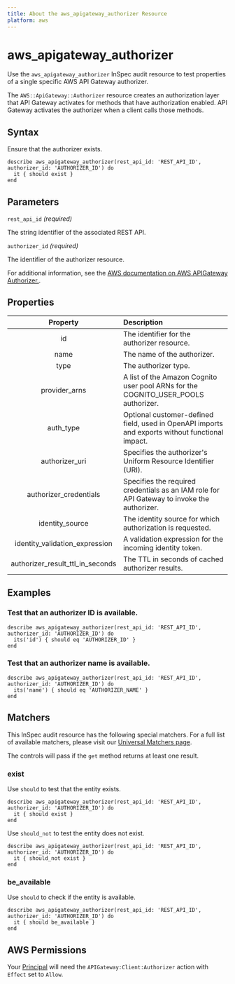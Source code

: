 ```yaml
---
title: About the aws_apigateway_authorizer Resource
platform: aws
---
```


# aws_apigateway_authorizer

Use the `aws_apigateway_authorizer` InSpec audit resource to test properties of a single specific AWS API Gateway authorizer.

The `AWS::ApiGateway::Authorizer` resource creates an authorization layer that API Gateway activates for methods that have authorization enabled. API Gateway activates the authorizer when a client calls those methods.

## Syntax

Ensure that the authorizer exists.

    describe aws_apigateway_authorizer(rest_api_id: 'REST_API_ID', authorizer_id: 'AUTHORIZER_ID') do
      it { should exist }
    end

## Parameters

`rest_api_id` _(required)_

The string identifier of the associated REST API.

`authorizer_id` _(required)_

The identifier of the authorizer resource.

For additional information, see the [AWS documentation on AWS APIGateway Authorizer.](https://docs.aws.amazon.com/AWSCloudFormation/latest/UserGuide/aws-resource-apigateway-authorizer.html).

## Properties

| Property | Description |
| :---: | :--- |
| id | The identifier for the authorizer resource. |
| name | The name of the authorizer. |
| type | The authorizer type. |
| provider_arns | A list of the Amazon Cognito user pool ARNs for the COGNITO_USER_POOLS authorizer. |
| auth_type | Optional customer-defined field, used in OpenAPI imports and exports without functional impact. |
| authorizer_uri | Specifies the authorizer's Uniform Resource Identifier (URI). |
| authorizer_credentials | Specifies the required credentials as an IAM role for API Gateway to invoke the authorizer. |
| identity_source | The identity source for which authorization is requested. |
| identity_validation_expression | A validation expression for the incoming identity token. |
| authorizer_result_ttl_in_seconds | The TTL in seconds of cached authorizer results. |

## Examples

### Test that an authorizer ID is available.

    describe aws_apigateway_authorizer(rest_api_id: 'REST_API_ID', authorizer_id: 'AUTHORIZER_ID') do
      its('id') { should eq 'AUTHORIZER_ID' }
    end

### Test that an authorizer name is available.

    describe aws_apigateway_authorizer(rest_api_id: 'REST_API_ID', authorizer_id: 'AUTHORIZER_ID') do
      its('name') { should eq 'AUTHORIZER_NAME' }
    end

## Matchers

This InSpec audit resource has the following special matchers. For a full list of available matchers, please visit our [Universal Matchers page](https://www.inspec.io/docs/reference/matchers/).

The controls will pass if the `get` method returns at least one result.

### exist

Use `should` to test that the entity exists.

    describe aws_apigateway_authorizer(rest_api_id: 'REST_API_ID', authorizer_id: 'AUTHORIZER_ID') do
      it { should exist }
    end

Use `should_not` to test the entity does not exist.

    describe aws_apigateway_authorizer(rest_api_id: 'REST_API_ID', authorizer_id: 'AUTHORIZER_ID') do
      it { should_not exist }
    end

### be_available

Use `should` to check if the entity is available.

    describe aws_apigateway_authorizer(rest_api_id: 'REST_API_ID', authorizer_id: 'AUTHORIZER_ID') do
      it { should be_available }
    end

## AWS Permissions

Your [Principal](https://docs.aws.amazon.com/IAM/latest/UserGuide/intro-structure.html#intro-structure-principal) will need the `APIGateway:Client:Authorizer` action with `Effect` set to `Allow`.
